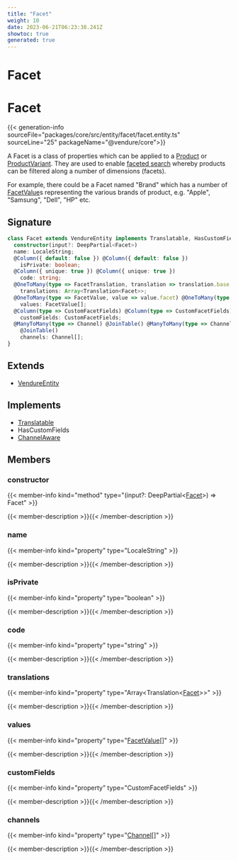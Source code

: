 ```yaml
---
title: "Facet"
weight: 10
date: 2023-06-21T06:23:38.241Z
showtoc: true
generated: true
---
```

<!-- This file was generated from the Vendure source. Do not modify. Instead, re-run the "docs:build" script -->

# Facet
<div class="symbol">


# Facet

{{< generation-info sourceFile="packages/core/src/entity/facet/facet.entity.ts" sourceLine="25" packageName="@vendure/core">}}

A Facet is a class of properties which can be applied to a <a href='/typescript-api/entities/product#product'>Product</a> or <a href='/typescript-api/entities/product-variant#productvariant'>ProductVariant</a>.
They are used to enable [faceted search](https://en.wikipedia.org/wiki/Faceted_search) whereby products
can be filtered along a number of dimensions (facets).

For example, there could be a Facet named "Brand" which has a number of <a href='/typescript-api/entities/facet-value#facetvalue'>FacetValue</a>s representing
the various brands of product, e.g. "Apple", "Samsung", "Dell", "HP" etc.

## Signature

```TypeScript
class Facet extends VendureEntity implements Translatable, HasCustomFields, ChannelAware {
  constructor(input?: DeepPartial<Facet>)
  name: LocaleString;
  @Column({ default: false }) @Column({ default: false })
    isPrivate: boolean;
  @Column({ unique: true }) @Column({ unique: true })
    code: string;
  @OneToMany(type => FacetTranslation, translation => translation.base, { eager: true }) @OneToMany(type => FacetTranslation, translation => translation.base, { eager: true })
    translations: Array<Translation<Facet>>;
  @OneToMany(type => FacetValue, value => value.facet) @OneToMany(type => FacetValue, value => value.facet)
    values: FacetValue[];
  @Column(type => CustomFacetFields) @Column(type => CustomFacetFields)
    customFields: CustomFacetFields;
  @ManyToMany(type => Channel) @JoinTable() @ManyToMany(type => Channel)
    @JoinTable()
    channels: Channel[];
}
```
## Extends

 * <a href='/typescript-api/entities/vendure-entity#vendureentity'>VendureEntity</a>


## Implements

 * <a href='/typescript-api/entities/interfaces#translatable'>Translatable</a>
 * HasCustomFields
 * <a href='/typescript-api/entities/interfaces#channelaware'>ChannelAware</a>


## Members

### constructor

{{< member-info kind="method" type="(input?: DeepPartial&#60;<a href='/typescript-api/entities/facet#facet'>Facet</a>&#62;) => Facet"  >}}

{{< member-description >}}{{< /member-description >}}

### name

{{< member-info kind="property" type="LocaleString"  >}}

{{< member-description >}}{{< /member-description >}}

### isPrivate

{{< member-info kind="property" type="boolean"  >}}

{{< member-description >}}{{< /member-description >}}

### code

{{< member-info kind="property" type="string"  >}}

{{< member-description >}}{{< /member-description >}}

### translations

{{< member-info kind="property" type="Array&#60;Translation&#60;<a href='/typescript-api/entities/facet#facet'>Facet</a>&#62;&#62;"  >}}

{{< member-description >}}{{< /member-description >}}

### values

{{< member-info kind="property" type="<a href='/typescript-api/entities/facet-value#facetvalue'>FacetValue</a>[]"  >}}

{{< member-description >}}{{< /member-description >}}

### customFields

{{< member-info kind="property" type="CustomFacetFields"  >}}

{{< member-description >}}{{< /member-description >}}

### channels

{{< member-info kind="property" type="<a href='/typescript-api/entities/channel#channel'>Channel</a>[]"  >}}

{{< member-description >}}{{< /member-description >}}


</div>
